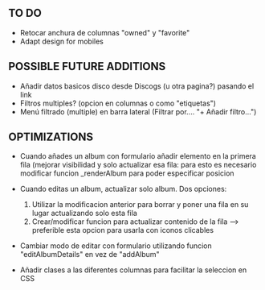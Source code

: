 ## TO DO
- Retocar anchura de columnas "owned" y "favorite"
- Adapt design for mobiles

## POSSIBLE FUTURE ADDITIONS
- Añadir datos basicos disco desde Discogs (u otra pagina?) pasando el link
- Filtros multiples? (opcion en columnas o como "etiquetas")
- Menú filtrado (multiple) en barra lateral (Filtrar por.... "+ Añadir filtro...")

## OPTIMIZATIONS
- Cuando añades un album con formulario añadir elemento en la primera fila (mejorar visibilidad y solo actualizar esa fila: para esto es necesario modificar funcion _renderAlbum para
poder especificar posicion

- Cuando editas un album, actualizar solo album. Dos opciones:
	1. Utilizar la modificacion anterior para borrar y poner una fila en su lugar actualizando solo esta fila
	2. Crear/modificar funcion para actualizar contenido de la fila --> preferible esta opcion para usarla con iconos clicables

- Cambiar modo de editar con formulario utilizando funcion "editAlbumDetails" en vez de "addAlbum"

- Añadir clases a las diferentes columnas para facilitar la seleccion en CSS